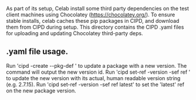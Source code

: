 As part of its setup, Celab install some third party dependencies on the
test client machines using Chocolatey (https://chocolatey.org/). To ensure
stable installs, celab caches these pip packages in CIPD, and download them
from CIPD during setup. This directory contains the CIPD .yaml files for
uploading and updating Chocolatey third-party deps.

## .yaml file usage.

Run 'cipd -create --pkg-def <yaml file path>' to update a package with a new
version. The command will output the new version id.
Run 'cipd set-ref <cipd path> -version <version id> -sef ref <actual version string>'
to update the new version with its actual, human readable version string
(e.g. 2.7.15).
Run 'cipd set-ref <cipd path> -version <version id> -sef ref latest' to set the
'latest' ref on the new package version.
